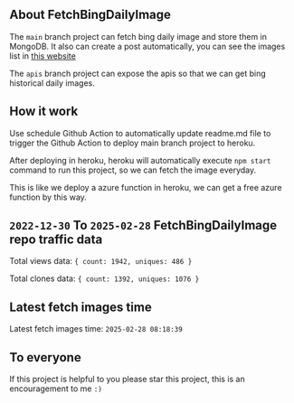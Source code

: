 ## About FetchBingDailyImage

The `main` branch project can fetch bing daily image and store them in MongoDB.
It also can create a post automatically, you can see the images list in [this website](https://oursalbum.netlify.app)

The `apis` branch project can expose the apis so that we can get bing historical daily images.

## How it work

Use schedule Github Action to automatically update readme.md file to trigger the Github Action to deploy main branch project to heroku.

After deploying in heroku, heroku will automatically execute `npm start` command to run this project, so we can fetch the image everyday.

This is like we deploy a azure function in heroku, we can get a free azure function by this way.

## `2022-12-30` To `2025-02-28` FetchBingDailyImage repo traffic data

Total views data: `{ count: 1942, uniques: 486 }`

Total clones data: `{ count: 1392, uniques: 1076 }`

## Latest fetch images time

Latest fetch images time: `2025-02-28 08:18:39`

## To everyone

If this project is helpful to you please star this project, this is an encouragement to me `:)`



